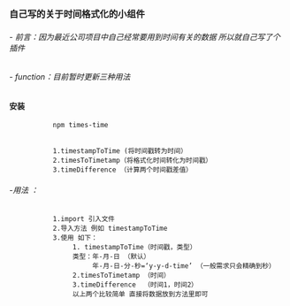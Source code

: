 ### 自己写的关于时间格式化的小组件
###### - 前言：因为最近公司项目中自己经常要用到时间有关的数据 所以就自己写了个插件
###### - function：目前暂时更新三种用法
#### 安装
               npm times-time 
##

               1.timestampToTime (将时间戳转为时间）
               2.timesToTimetamp（将格式化时间转化为时间戳）
               3.timeDifference （计算两个时间戳差值）
###### -用法 ：
##
               1.import 引入文件 
               2.导入方法 例如 timestampToTime
               3.使用 如下：
                    1. timestampToTime（时间戳，类型） 
                    类型：年-月-日 （默认）
                         年-月-日-分-秒=‘y-y-d-time’ （一般需求只会精确到秒）
                    2.timesToTimetamp （时间）
                    3.timeDifference  （时间1，时间2）
                    以上两个比较简单 直接将数据放到方法里即可